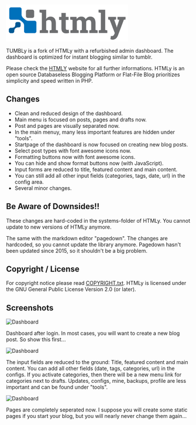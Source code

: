 <a href="https://www.htmly.com" target="_blank">![Logo](https://raw.githubusercontent.com/danpros/htmly/master/system/resources/images/logo-big.png)</a>

TUMBLy is a fork of HTMLy with a refurbished admin dashboard. The dashboard is optimized for instant blogging similar to tumblr. 

Please check the [HTMLY](http://htmly.com) website for all further informations. HTMLy is an open source Databaseless Blogging Platform or Flat-File Blog prioritizes simplicity and speed written in PHP.


Changes
----
- Clean and reduced design of the dashboard.
- Main menu is focused on posts, pages and drafts now.
- Post and pages are visually separated now.
- In the main menuy, many less important features are hidden under "tools".
- Startpage of the dashboard is now focused on creating new blog posts.
- Select post types with font awesome icons now.
- Formatting buttons now with font awesome icons.
- You can hide and show format buttons now (with JavaScript).
- Input forms are reduced to title, featured content and main content.
- You can still add all other input fields (categories, tags, date, url) in the config area.
- Several minor changes.


Be Aware of Downsides!!
---------
These changes are hard-coded in the systems-folder of HTMLy. You cannot update to new versions of HTMLy anymore.

The same with the markdown editor "pagedown". The changes are hardcoded, so you cannot update the library anymore. Pagedown hasn't been updated since 2015, so it shouldn't be a big problem.  


Copyright / License
-------------------
For copyright notice please read [COPYRIGHT.txt](https://github.com/danpros/htmly/blob/master/COPYRIGHT.txt). HTMLy is licensed under the GNU General Public License Version 2.0 (or later).

## Screenshots

![Dashboard](https://raw.githubusercontent.com/trendschau/tumbly/master/system/resources/images/tumbly-create-posts.png)

Dashboard after login. In most cases, you will want to create a new blog post. So show this first...



![Dashboard](https://raw.githubusercontent.com/trendschau/tumbly/master/system/resources/images/tumbly-create-image-posts.png)

The input fields are reduced to the ground: Title, featured content and main content. You can add all other fields (date, tags, categories, url) in the configs. If you activate categories, then there will be a new menu link for categories next to drafts. Updates, configs, mine, backups, profile are less important and can be found under "tools". 



![Dashboard](https://raw.githubusercontent.com/trendschau/tumbly/master/system/resources/images/tumbly-create-page.png)

Pages are completely seperated now. I suppose you will create some static pages if you start your blog, but you will nearly never change them again...